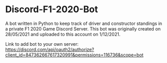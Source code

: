 # Discord-F1-2020-Bot
A bot written in Python to keep track of driver and constructor standings in a private F1 2020 Game Discord Server.
This bot was originally created on 28/05/2021 and uploaded to this account on 1/12/2021.

Link to add bot to your own server:
https://discord.com/api/oauth2/authorize?client_id=847362667617320991&permissions=116736&scope=bot

